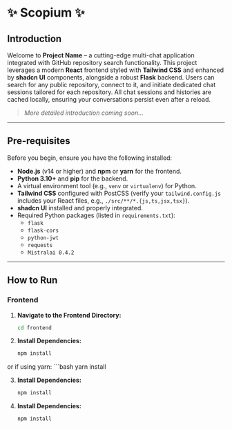 # ✨ Scopium ✨

## Introduction

Welcome to **Project Name** – a cutting-edge multi-chat application integrated with GitHub repository search functionality. This project leverages a modern **React** frontend styled with **Tailwind CSS** and enhanced by **shadcn UI** components, alongside a robust **Flask** backend. Users can search for any public repository, connect to it, and initiate dedicated chat sessions tailored for each repository. All chat sessions and histories are cached locally, ensuring your conversations persist even after a reload.

> *More detailed introduction coming soon...*

---

## Pre-requisites

Before you begin, ensure you have the following installed:

- **Node.js** (v14 or higher) and **npm** or **yarn** for the frontend.
- **Python 3.10+** and **pip** for the backend.
- A virtual environment tool (e.g., `venv` or `virtualenv`) for Python.
- **Tailwind CSS** configured with PostCSS (verify your `tailwind.config.js` includes your React files, e.g., `./src/**/*.{js,ts,jsx,tsx}`).
- **shadcn UI** installed and properly integrated.
- Required Python packages (listed in `requirements.txt`):
  - `flask`
  - `flask-cors`
  - `python-jwt`
  - `requests`
  - `Mistralai 0.4.2`

---

## How to Run

### Frontend

1. **Navigate to the Frontend Directory:**
   ```bash
   cd frontend

2. **Install Dependencies:**
   ```bash
   npm install
  or if using yarn:
    ```bash
    yarn install

3. **Install Dependencies:**
   ```bash
   npm install
2. **Install Dependencies:**
   ```bash
   npm install
